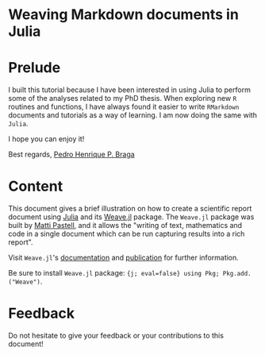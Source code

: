 # Weaving Markdown documents in Julia

# Prelude

I built this tutorial because I have been interested in using Julia to perform some of the analyses related to my PhD thesis. When exploring new `R` routines and functions, I have always found it easier to write `RMarkdown` documents and tutorials as a way of learning. I am now doing the same with `Julia`. 

I hope you can enjoy it!

Best regards,
[Pedro Henrique P. Braga](https://github.com/pedrohbraga)

# Content

This document gives a brief illustration on how to create a scientific report document using [Julia](http://julialang.org/) and its
[Weave.jl](https://github.com/mpastell/Weave.jl) package. The `Weave.jl` package was built by [Matti Pastell](https://github.com/mpastell/), and it allows the "writing of text, mathematics and code in a single document which can be run capturing results into a rich report". 

Visit `Weave.jl`'s [documentation](http://weavejl.mpastell.com/) and [publication](http://dx.doi.org/10.21105/joss.00204) for further information.

Be sure to install `Weave.jl` package: `{j; eval=false} using Pkg; Pkg.add.("Weave")`.

# Feedback

Do not hesitate to give your feedback or your contributions to this document!

